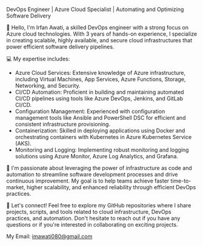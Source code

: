 DevOps Engineer | Azure Cloud Specialist | Automating and Optimizing Software Delivery

👋 Hello, I'm Irfan Awati, a skilled DevOps engineer with a strong focus on Azure cloud technologies. With 3 years of hands-on experience, I specialize in creating scalable, highly available, and secure cloud infrastructures that power efficient software delivery pipelines.

💻 My expertise includes:
- Azure Cloud Services: Extensive knowledge of Azure infrastructure, including Virtual Machines, App Services, Azure Functions, Storage, Networking, and Security.
- CI/CD Automation: Proficient in building and maintaining automated CI/CD pipelines using tools like Azure DevOps, Jenkins, and GitLab CI/CD.
- Configuration Management: Experienced with configuration management tools like Ansible and PowerShell DSC for efficient and consistent infrastructure provisioning.
- Containerization: Skilled in deploying applications using Docker and orchestrating containers with Kubernetes in Azure Kubernetes Service (AKS).
- Monitoring and Logging: Implementing robust monitoring and logging solutions using Azure Monitor, Azure Log Analytics, and Grafana.

🔧 I'm passionate about leveraging the power of infrastructure as code and automation to streamline software development processes and drive continuous improvement. My goal is to help teams achieve faster time-to-market, higher scalability, and enhanced reliability through efficient DevOps practices.

🌟 Let's connect! Feel free to explore my GitHub repositories where I share projects, scripts, and tools related to cloud infrastructure, DevOps practices, and automation. Don't hesitate to reach out if you have any questions or if you're interested in collaborating on exciting projects. 

My Email: imawati080@gmail.com 

